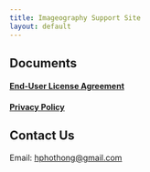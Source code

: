 ```yaml
---
title: Imageography Support Site
layout: default
---
```


## Documents

#### [End-User License Agreement](https://hphothong.github.io/documentation/imageography/eula)

#### [Privacy Policy](https://hphothong.github.io/documentation/imageography/privacy)

## Contact Us

Email: [hphothong@gmail.com](mailto:hphothong@gmail.com)
